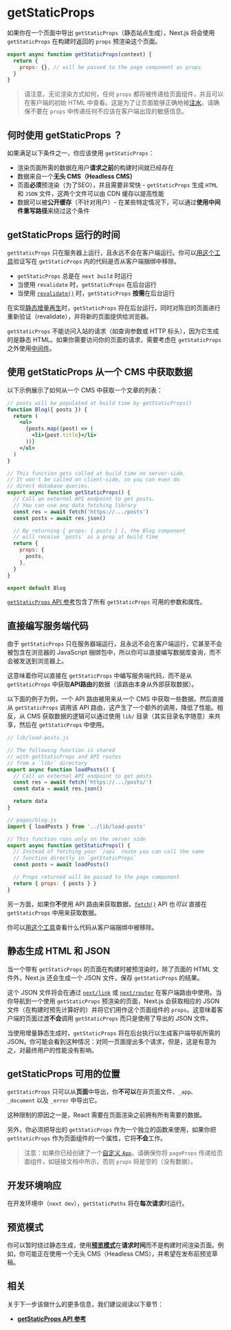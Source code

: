 # getStaticProps

如果你在一个页面中导出 `getStaticProps`（静态站点生成），Next.js 将会使用 `getStaticProps` 在构建时返回的 `props` 预渲染这个页面。

```jsx
export async function getStaticProps(context) {
  return {
    props: {}, // will be passed to the page component as props
  }
}
```

> 请注意，无论渲染方式如何，任何 `props` 都将被传递给页面组件，并且可以在客户端的初始 HTML 中查看。这是为了让页面能够正确地被[注水](https://reactjs.org/docs/react-dom.html#hydrate)。请确保不要在 `props` 中传递任何不应该在客户端出现的敏感信息。

## 何时使用 getStaticProps ？

如果满足以下条件之一，你应该使用 `getStaticProps`：

- 渲染页面所需的数据在用户**请求之前**的构建时间就已经存在
- 数据来自一个**无头 CMS（Headless CMS）**
- 页面**必须**预渲染（为了SEO），并且需要非常快 - `getStaticProps` 生成 `HTML` 和 `JSON` 文件，这两个文件可以由 CDN 缓存以提高性能
- 数据可以被**公开缓存**（不针对用户）- 在某些特定情况下，可以通过**使用中间件重写路径**来绕过这个条件

## getStaticProps 运行的时间

`getStaticProps` 只在服务器上运行，且永远不会在客户端运行。你可以[用这个工具](https://next-code-elimination.vercel.app/)验证写在 `getStaticProps` 内的代码是否从客户端捆绑中移除。

- `getStaticProps` 总是在 `next build` 时运行
- 当使用 `revalidate` 时，`getStaticProps` 在后台运行
- 当使用 [`revalidate()`](/docs/basic-features/data-fetching/incremental-static-regeneration#on-demand-revalidation) 时，`getStaticProps` **按需**在后台运行

在实现[静态增量再生](/docs/basic-features/data-fetching/incremental-static-regeneration)时，`getStaticProps` 将在后台运行，同时对陈旧的页面进行重新验证（revalidate），并将新的页面提供给浏览器。

`getStaticProps` 不能访问入站的请求（如查询参数或 HTTP 标头），因为它生成的是静态 HTML。如果你需要访问你的页面的请求，需要考虑在 `getStaticProps` 之外使用[中间件](/docs/middleware)。

## 使用 getStaticProps 从一个 CMS 中获取数据

以下示例展示了如何从一个 CMS 中获取一个文章的列表：

```jsx
// posts will be populated at build time by getStaticProps()
function Blog({ posts }) {
  return (
    <ul>
      {posts.map((post) => (
        <li>{post.title}</li>
      ))}
    </ul>
  )
}

// This function gets called at build time on server-side.
// It won't be called on client-side, so you can even do
// direct database queries.
export async function getStaticProps() {
  // Call an external API endpoint to get posts.
  // You can use any data fetching library
  const res = await fetch('https://.../posts')
  const posts = await res.json()

  // By returning { props: { posts } }, the Blog component
  // will receive `posts` as a prop at build time
  return {
    props: {
      posts,
    },
  }
}

export default Blog
```

[`getStaticProps` API 参考](/docs/api-reference/data-fetching/get-static-props)包含了所有 `getStaticProps` 可用的参数和属性。

## 直接编写服务端代码

由于 `getStaticProps` 只在服务器端运行，且永远不会在客户端运行，它甚至不会被包含在浏览器的 JavaScript 捆绑包中，所以你可以直接编写数据库查询，而不会被发送到浏览器上。

这意味着你可以直接在 `getStaticProps` 中编写服务端代码，而不是从 `getStaticProps` 中获取**API路由**的数据（该路由本身从外部获取数据）。

以下面的例子为例，一个 API 路由被用来从一个 CMS 中获取一些数据。然后直接从 `getStaticProps` 调用该 API 路由，这产生了一个额外的调用，降低了性能。相反，从 CMS 获取数据的逻辑可以通过使用 `lib/` 目录（其实目录名字随意）来共享，然后在 `getStaticProps` 中使用。

```jsx
// lib/load-posts.js

// The following function is shared
// with getStaticProps and API routes
// from a `lib/` directory
export async function loadPosts() {
  // Call an external API endpoint to get posts
  const res = await fetch('https://.../posts/')
  const data = await res.json()

  return data
}

// pages/blog.js
import { loadPosts } from '../lib/load-posts'

// This function runs only on the server side
export async function getStaticProps() {
  // Instead of fetching your `/api` route you can call the same
  // function directly in `getStaticProps`
  const posts = await loadPosts()

  // Props returned will be passed to the page component
  return { props: { posts } }
}
```

另一方面，如果你**不**使用 API 路由来获取数据，[`fetch()`](https://developer.mozilla.org/en-US/docs/Web/API/Fetch_API) API 也*可以* 直接在 `getStaticProps` 中用来获取数据。

你可以[用这个工具](https://next-code-elimination.vercel.app/)查看什么代码从客户端捆绑中被移除。

## 静态生成 HTML 和 JSON

当一个带有 `getStaticProps` 的页面在构建时被预渲染时，除了页面的 HTML 文件外，Next.js 还会生成一个 JSON 文件，保存 `getStaticProps` 的结果。

这个 JSON 文件将会在通过 [`next/link`](/docs/api-reference/next/link) 或 [`next/router`](/docs/api-reference/next/router) 在客户端路由中使用。当你导航到一个使用 `getStaticProps` 预渲染的页面，Next.js 会获取相应的 JSON 文件（在构建时预先计算好的）并将它们用作这个页面组件的 `props`。这意味着客户端的页面过渡**不会**调用 `getStaticProps` 而只是使用了导出的 JSON 文件。

当使用增量静态生成时，`getStaticProps` 将在后台执行以生成客户端导航所需的 JSON。你可能会看到这种情况：对同一页面提出多个请求，但是，这是有意为之，对最终用户的性能没有影响。

## getStaticProps 可用的位置

`getStaticProps` 只可以从**页面**中导出，你**不可以**在非页面文件、`_app`、`_document` 以及 `_error` 中导出它。

这种限制的原因之一是，React 需要在页面渲染之前拥有所有需要的数据。

另外，你必须把导出的 `getStaticProps` 作为一个独立的函数来使用，如果你把 `getStaticProps` 作为页面组件的一个属性，它将**不会**工作。

> 注意：如果你已经创建了一个[自定义 `App`](/docs/advanced-features/custom-app)，请确保你将 `pageProps` 传递给页面组件，如链接文档中所示，否则 `props` 将是空的（没有数据）。

## 开发环境响应

在开发环境中（`next dev`），`getStaticPaths` 将在**每次请求**时运行。

## 预览模式

你可以暂时绕过静态生成，使用[**预览模式**](/docs/advanced-features/preview-mode)在**请求时间**而不是构建时间渲染页面。例如，你可能正在使用一个无头 CMS（Headless CMS），并希望在发布前预览草稿。

## 相关

关于下一步该做什么的更多信息，我们建议阅读以下章节：

- [**getStaticProps API 参考**](/docs/api-reference/data-fetching/get-static-props)
